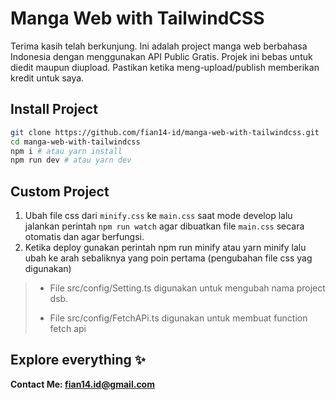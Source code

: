 # Manga Web with TailwindCSS

Terima kasih telah berkunjung. Ini adalah project manga web berbahasa Indonesia dengan menggunakan API Public Gratis. Projek ini bebas untuk diedit maupun diupload. Pastikan ketika meng-upload/publish memberikan kredit untuk saya.

## Install Project

```bash
git clone https://github.com/fian14-id/manga-web-with-tailwindcss.git
cd manga-web-with-tailwindcss
npm i # atau yarn install
npm run dev # atau yarn dev
```

## Custom Project

1.  Ubah file css dari ``minify.css`` ke ``main.css`` saat mode develop lalu jalankan perintah ``npm run watch`` agar dibuatkan file ``main.css`` secara otomatis dan agar berfungsi.
2. Ketika deploy gunakan perintah npm run minify atau yarn minify lalu ubah ke arah sebaliknya yang poin pertama (pengubahan file css yag digunakan)

> - File src/config/Setting.ts digunakan untuk mengubah nama project dsb.
> 
> + File src/config/FetchAPi.ts digunakan untuk membuat function fetch api 

## Explore everything ✨

**Contact Me: fian14.id@gmail.com**
